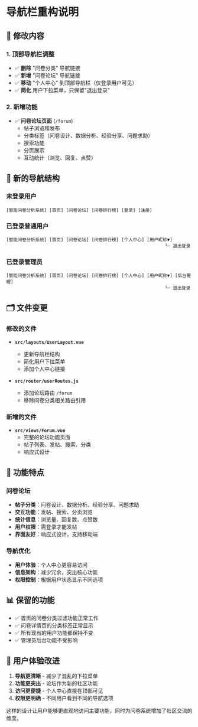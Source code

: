 # 导航栏重构说明

## 🎯 修改内容

### 1. 顶部导航栏调整
- ✅ **删除** "问卷分类" 导航链接 
- ✅ **新增** "问卷论坛" 导航链接
- ✅ **移动** "个人中心" 到顶部导航栏（仅登录用户可见）
- ✅ **简化** 用户下拉菜单，只保留"退出登录"

### 2. 新增功能
- ✅ **问卷论坛页面** (`/forum`)
  - 帖子浏览和发布
  - 分类标签（问卷设计、数据分析、经验分享、问题求助）
  - 搜索功能
  - 分页展示
  - 互动统计（浏览、回复、点赞）

## 📐 新的导航结构

### 未登录用户
```
[智能问卷分析系统] [首页] [问卷论坛] [问卷排行榜] [登录] [注册]
```

### 已登录普通用户
```
[智能问卷分析系统] [首页] [问卷论坛] [问卷排行榜] [个人中心] [用户昵称▼]
                                                            └─ 退出登录
```

### 已登录管理员
```
[智能问卷分析系统] [首页] [问卷论坛] [问卷排行榜] [个人中心] [用户昵称▼] [后台管理]
                                                            └─ 退出登录
```

## 🗂️ 文件变更

### 修改的文件
- **`src/layouts/UserLayout.vue`**
  - 更新导航栏结构
  - 简化用户下拉菜单
  - 添加个人中心链接

- **`src/router/userRoutes.js`**
  - 添加论坛路由 `/forum`
  - 移除问卷分类相关路由引用

### 新增的文件
- **`src/views/Forum.vue`**
  - 完整的论坛功能页面
  - 帖子列表、发帖、搜索、分类
  - 响应式设计

## 🚀 功能特点

### 问卷论坛
- **帖子分类**：问卷设计、数据分析、经验分享、问题求助
- **交互功能**：发帖、搜索、分页浏览
- **统计信息**：浏览量、回复数、点赞数
- **用户权限**：需登录才能发帖
- **界面友好**：响应式设计，支持移动端

### 导航优化
- **用户体验**：个人中心更容易访问
- **信息架构**：减少冗余，突出核心功能
- **权限控制**：根据用户状态显示不同选项

## 📊 保留的功能

- ✅ 首页的问卷分类过滤功能正常工作
- ✅ 问卷详情页的分类标签正常显示
- ✅ 所有现有的用户功能都保持不变
- ✅ 管理员后台功能不受影响

## 🎨 用户体验改进

1. **导航更清晰** - 减少了混乱的下拉菜单
2. **功能更突出** - 论坛作为新的社区功能
3. **访问更便捷** - 个人中心直接在顶部可见
4. **权限更明确** - 不同用户看到不同的导航选项

这样的设计让用户能够更直观地访问主要功能，同时为问卷系统增加了社区交流的维度。